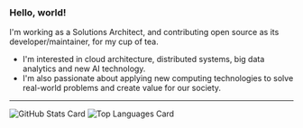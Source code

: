 ### Hello, world!

I'm working as a Solutions Architect, and contributing open source as its developer/maintainer, for my cup of tea.

  * I'm interested in cloud architecture, distributed systems, big data analytics and new AI technology.
  * I'm also passionate about applying new computing technologies to solve real-world problems and create value for our society.

<hr>

![GitHub Stats Card](https://github-readme-stats.vercel.app/api?username=simukappu&show_icons=true&count_private=true&line_height=40)
![Top Languages Card](https://github-readme-stats.vercel.app/api/top-langs/?username=simukappu)
